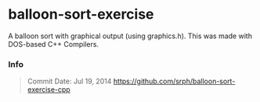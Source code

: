 balloon-sort-exercise
=====================

A balloon sort with graphical output (using graphics.h). This was made with DOS-based C++ Compilers.

### Info
> Commit Date: Jul 19, 2014
> https://github.com/srph/balloon-sort-exercise-cpp